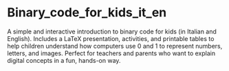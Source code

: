# Binary_code_for_kids_it_en
A simple and interactive introduction to binary code for kids (in Italian and English). Includes a LaTeX presentation, activities, and printable tables to help children understand how computers use 0 and 1 to represent numbers, letters, and images. Perfect for teachers and parents who want to explain digital concepts in a fun, hands-on way.
